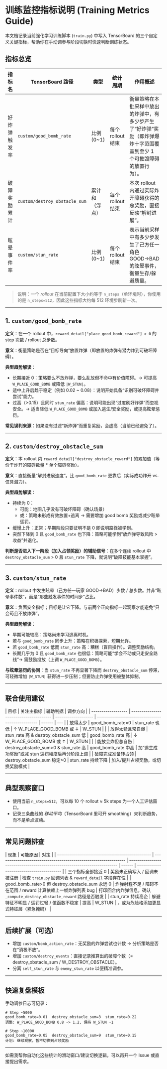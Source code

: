 # 训练监控指标说明 (Training Metrics Guide)

本文档记录当前强化学习训练脚本 (`train.py`) 中写入 TensorBoard 的三个自定义关键指标，帮助你在手动调参与阶段切换时快速判断训练状态。

## 指标总览

| 指标名       | TensorBoard 路径              | 类型           | 统计周期          | 作用概述                                                                                                                |
| ------------ | ----------------------------- | -------------- | ----------------- | ----------------------------------------------------------------------------------------------------------------------- |
| 好炸弹触发率 | `custom/good_bomb_rate`       | 比例 (0~1)     | 每个 rollout 结束 | 衡量策略在本批采样中放出的炸弹中，有多少步产生了“好炸弹”奖励（即炸弹爆炸十字范围覆盖到至少 1 个可摧毁障碍的放置行为）。 |
| 破障奖励累计 | `custom/destroy_obstacle_sum` | 累计和（浮点） | 每个 rollout 结束 | 本次 rollout 内通过实际炸开障碍获得的总奖励，直接反映“解封进展”。                                                       |
| 眩晕事件率   | `custom/stun_rate`            | 比例 (0~1)     | 每个 rollout 结束 | 表示当前采样中有多少步发生了己方任一角色 GOOD→BAD 的眩晕事件，衡量生存/躲避质量。                                       |

> 说明：一个 _rollout_ 在当前配置下大小约等于 `n_steps`（单环境时），你使用的是 `n_steps=512`，因此这些指标大约每 512 环境步刷新一次。

---

## 1. `custom/good_bomb_rate`

**定义**：在一个 rollout 中，`reward_detail["place_good_bomb_reward"] > 0` 的 step 次数 / rollout 总步数。

**意义**：衡量策略是否在“目标导向”放置炸弹（即放置的炸弹有潜力炸到可破坏障碍）。

**典型趋势解读**：

- 长期接近 0：策略要么不放炸弹，要么乱放但不命中有价值障碍。→ 可提高 `W_PLACE_GOOD_BOMB` 或降低 `|W_STUN|`。
- 适中上升后趋于稳定（例如 0.02 ~ 0.08）：说明开始具备“识别可破坏障碍并尝试”能力。
- 过高（>0.15）且同时 `stun_rate` 偏高：说明可能出现“过度刷好炸弹”而忽视安全。→ 适当降低 `W_PLACE_GOOD_BOMB` 或加入逃生/安全奖励，或提高眩晕惩罚。

**常见误判来源**：如果没有过滤“新炸弹”而重复奖励，会虚高（当前已经避免了）。

---

## 2. `custom/destroy_obstacle_sum`

**定义**：本 rollout 内 `reward_detail["destroy_obstacle_reward"]` 的累加值（等价于炸开的障碍数量 \* 单个障碍奖励）。

**意义**：直接衡量“解封进展速度”。比 `good_bomb_rate` 更靠后（实际成功炸开 vs. 仅具潜力）。

**典型趋势解读**：

- 持续为 0：
  - 可能：地图几乎没有可破坏障碍（确认场景）
  - 或：策略未形成有效放置+逃离 → 需要增加 good bomb 奖励或减少眩晕惩罚。
- 缓慢上升：正常；早期阶段只要证明不是 0 即说明路径被学到。
- 突然下降到 0 且 `good_bomb_rate` 也下降：策略可能学到“放炸弹导致风险 > 收益”并退化。

**判断是否进入下一阶段（加入占领奖励）的辅助信号**：在多个连续 rollout 中 `destroy_obstacle_sum` > 0 且 `stun_rate` 下降，就说明“破障技能基本掌握”。

---

## 3. `custom/stun_rate`

**定义**：rollout 中发生眩晕（己方任一玩家 GOOD→BAD）步数 / 总步数。并非“眩晕事件数”，而是“那些触发事件的时间步”占比。

**意义**：负面安全指标；目标是让它下降。与前两个正向指标一起观察才能避免“只会苟且不放炸弹”。

**典型趋势解读**：

- 早期可能较高：策略尚未学习逃离时机。
- 若与 `good_bomb_rate` 同步上升：策略在积极探索，短期允许。
- 若 `good_bomb_rate` 低而 `stun_rate` 高：糟糕（盲目操作）。调整奖励结构。
- 长期几乎为 0 且 `good_bomb_rate` 也很低：策略可能“学会不动或只走安全路线”→ 需鼓励投放（上调 `W_PLACE_GOOD_BOMB`）。

**与眩晕惩罚的协同**：当 `stun_rate` 不再显著下降而 `destroy_obstacle_sum` 停滞，可轻微增加 `|W_STUN|` 获得进一步压制；但要防止炸弹使用被整体抑制。

---

## 联合使用建议

| 目标               | 关注主指标                             | 辅助判据            | 调参方向                                         |
| ------------------ | -------------------------------------- | ------------------- | ------------------------------------------------ | ------ | --- |
| 放得太少           | good_bomb_rate≈0                       | stun_rate 也低      | ↑ W_PLACE_GOOD_BOMB 或 ↓                         | W_STUN |     |
| 放得太猛且常自爆   | stun_rate 高 & destroy_obstacle_sum 低 | good_bomb_rate 高   | ↓ W_PLACE_GOOD_BOMB 或 ↑                         | W_STUN |     |
| 能放会炸但总自伤   | destroy_obstacle_sum>0 & stun_rate 高  | good_bomb_rate 中高 | 加“逃生成功奖励”或减 stun 惩罚幅度后再分阶段上调 |
| 破障完成准备转占领 | destroy_obstacle_sum 稳定>0            | stun_rate 持续下降  | 加入/提升占领奖励，或切换奖励模式                |

---

## 典型观察窗口

- 使用当前 `n_steps=512`，可以每 10 个 rollout ≈ 5k steps 为一个人工评估窗口。
- 记录三条曲线的 _移动平均_（TensorBoard 里可开 smoothing）来判断趋势，而不是单点波动。

---

## 常见问题排查

| 现象                                            | 可能原因                                                        | 对策                                                                     |
| ----------------------------------------------- | --------------------------------------------------------------- | ------------------------------------------------------------------------ | ------ | ---------------------------------------- |
| 三个指标全部接近 0                              | 奖励未正确写入 / 回调未被注册                                   | 检查 `train.py` 回调列表 & `reward_detail` 字段存在性                    |
| good_bomb_rate>0 但 destroy_obstacle_sum 永远 0 | 炸弹射程不足 / 障碍不在范围 / reward 计算依赖上一帧炸弹列表 bug | 打印回合内炸弹信息，确认 `_compute_destroy_obstacle_reward` 路径是否触发 |
| stun_rate 持续高企                              | 躲避特征不明显 / 惩罚过轻 / 值函数不稳定                        | 提高                                                                     | W_STUN | ，或为危险格添加更显式特征层（紧急掩码） |

---

## 后续扩展（可选）

- 增加 `custom/bomb_action_rate`：无奖励的炸弹尝试也计数 → 分析策略是否在“消极不放”。
- 增加 `custom/destroy_events`：直接记录推算出的破障个数（= destroy_obstacle_sum / W_DESTROY_OBSTACLE）。
- 分离 `self_stun_rate` 与 `enemy_stun_rate` 以便精准调参。

---

## 快速复盘模板

手动调参日志可记录：

```
# Step ~5000
good_bomb_rate=0.01  destroy_obstacle_sum=3  stun_rate=0.22
调整: W_PLACE_GOOD_BOMB 0.8 -> 1.2, 保持 W_STUN -1

# Step ~10000
good_bomb_rate=0.05  destroy_obstacle_sum=9  stun_rate=0.15
计划: 继续观察，暂不切换到占领奖励
```

---

如需我帮你自动化这些统计的滑动窗口/建议切换逻辑，可以再开一个 Issue 或直接提出需求。
